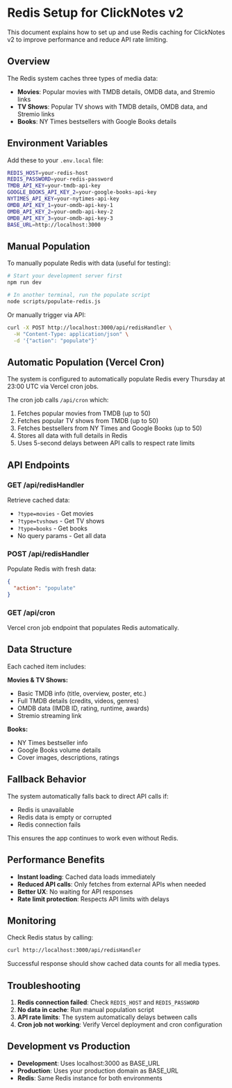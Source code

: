 # Redis Setup for ClickNotes v2

This document explains how to set up and use Redis caching for ClickNotes v2 to improve performance and reduce API rate limiting.

## Overview

The Redis system caches three types of media data:
- **Movies**: Popular movies with TMDB details, OMDB data, and Stremio links
- **TV Shows**: Popular TV shows with TMDB details, OMDB data, and Stremio links  
- **Books**: NY Times bestsellers with Google Books details

## Environment Variables

Add these to your `.env.local` file:

```bash
REDIS_HOST=your-redis-host
REDIS_PASSWORD=your-redis-password
TMDB_API_KEY=your-tmdb-api-key
GOOGLE_BOOKS_API_KEY_2=your-google-books-api-key
NYTIMES_API_KEY=your-nytimes-api-key
OMDB_API_KEY_1=your-omdb-api-key-1
OMDB_API_KEY_2=your-omdb-api-key-2
OMDB_API_KEY_3=your-omdb-api-key-3
BASE_URL=http://localhost:3000
```

## Manual Population

To manually populate Redis with data (useful for testing):

```bash
# Start your development server first
npm run dev

# In another terminal, run the populate script
node scripts/populate-redis.js
```

Or manually trigger via API:

```bash
curl -X POST http://localhost:3000/api/redisHandler \
  -H "Content-Type: application/json" \
  -d '{"action": "populate"}'
```

## Automatic Population (Vercel Cron)

The system is configured to automatically populate Redis every Thursday at 23:00 UTC via Vercel cron jobs.

The cron job calls `/api/cron` which:
1. Fetches popular movies from TMDB (up to 50)
2. Fetches popular TV shows from TMDB (up to 50)
3. Fetches bestsellers from NY Times and Google Books (up to 50)
4. Stores all data with full details in Redis
5. Uses 5-second delays between API calls to respect rate limits

## API Endpoints

### GET /api/redisHandler
Retrieve cached data:
- `?type=movies` - Get movies
- `?type=tvshows` - Get TV shows  
- `?type=books` - Get books
- No query params - Get all data

### POST /api/redisHandler
Populate Redis with fresh data:
```json
{
  "action": "populate"
}
```

### GET /api/cron
Vercel cron job endpoint that populates Redis automatically.

## Data Structure

Each cached item includes:

**Movies & TV Shows:**
- Basic TMDB info (title, overview, poster, etc.)
- Full TMDB details (credits, videos, genres)
- OMDB data (IMDB ID, rating, runtime, awards)
- Stremio streaming link

**Books:**
- NY Times bestseller info
- Google Books volume details
- Cover images, descriptions, ratings

## Fallback Behavior

The system automatically falls back to direct API calls if:
- Redis is unavailable
- Redis data is empty or corrupted
- Redis connection fails

This ensures the app continues to work even without Redis.

## Performance Benefits

- **Instant loading**: Cached data loads immediately
- **Reduced API calls**: Only fetches from external APIs when needed
- **Better UX**: No waiting for API responses
- **Rate limit protection**: Respects API limits with delays

## Monitoring

Check Redis status by calling:
```bash
curl http://localhost:3000/api/redisHandler
```

Successful response should show cached data counts for all media types.

## Troubleshooting

1. **Redis connection failed**: Check `REDIS_HOST` and `REDIS_PASSWORD`
2. **No data in cache**: Run manual population script
3. **API rate limits**: The system automatically delays between calls
4. **Cron job not working**: Verify Vercel deployment and cron configuration

## Development vs Production

- **Development**: Uses localhost:3000 as BASE_URL
- **Production**: Uses your production domain as BASE_URL
- **Redis**: Same Redis instance for both environments
